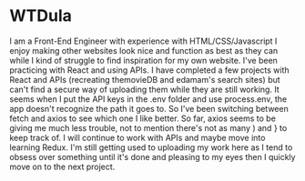 # WTDula
I am a Front-End Engineer with experience with HTML/CSS/Javascript
I enjoy making other websites look nice and function as best as they can while I kind of struggle to find inspiration for my own website.
I've been practicing with React and using APIs.  I have completed a few projects with React and APIs (recreating themovieDB and edamam's search sites) but can't find a secure way of uploading them while they are still working.  It seems when I put the API keys in the .env folder and use process.env, the app doesn't recognize the path it goes to.  So I've been switching between fetch and axios to see which one I like better.  So far, axios seems to be giving me much less trouble, not to mention there's not as many ) and } to keep track of.
I will continue to work with APIs and maybe move into learning Redux.
I'm still getting used to uploading my work here as I tend to obsess over something until it's done and pleasing to my eyes then I quickly move on to the next project.  
